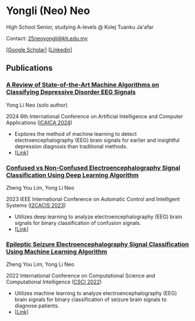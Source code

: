 # Yongli (Neo) Neo
High School Senior, studying A-levels @ Kolej Tuanku Ja'afar

Contact: 25neoyongli@ktj.edu.my

[[Google Scholar](https://scholar.google.com/citations?user=miPGurwAAAAJ&hl=en)]
[[Linkedin](https://www.linkedin.com/in/neo-yong-li-23360b2b8/)]

## Publications
### [A Review of State-of-the-Art Machine Algorithms on Classifying Depressive Disorder EEG Signals](https://scholar.google.com/citations?view_op=view_citation&hl=en&user=miPGurwAAAAJ&citation_for_view=miPGurwAAAAJ:d1gkVwhDpl0C)
Yong Li Neo (solo author)

2024 6th International Conference on Artificial Intelligence and Computer Applications ([ICAICA 2024](https://www.icaica.org/))
- Explores the method of machine learning to detect electroencephalography (EEG) brain signals for earlier and insightful depression diagnosis than traditional methods.
- [[Link](https://ieeexplore.ieee.org/abstract/document/10822999)]

### [Confused vs Non-Confused Electroencephalography Signal Classification Using Deep Learning Algorithm](https://scholar.google.com/citations?view_op=view_citation&hl=en&user=miPGurwAAAAJ&citation_for_view=miPGurwAAAAJ:u5HHmVD_uO8C)
Zheng You Lim, Yong Li Neo

2023 IEEE International Conference on Automatic Control and Intelligent Systems ([I2CACIS 2023](https://ieeexplore.ieee.org/xpl/conhome/10192572/proceeding))
- Utilizes deep learning to analyze electroencephalography (EEG) brain signals for binary classification of confusion signals.
- [[Link](https://ieeexplore.ieee.org/document/10193048)]

### [Epileptic Seizure Electroencephalography Signal Classification Using Machine Learning Algorithm](https://scholar.google.com/citations?view_op=view_citation&hl=en&user=miPGurwAAAAJ&citation_for_view=miPGurwAAAAJ:u-x6o8ySG0sC)
Zheng You Lim, Yong Li Neo

2022 International Conference on Computational Science and Computational Intelligence ([CSCI 2022](https://american-cse.org/csci2022/))
- Utilizes machine learning to analyze electroencephalography (EEG) brain signals for binary classification of seizure brain signals to diagnose patients.
- [[Link](https://ieeexplore.ieee.org/abstract/document/10216670)]
